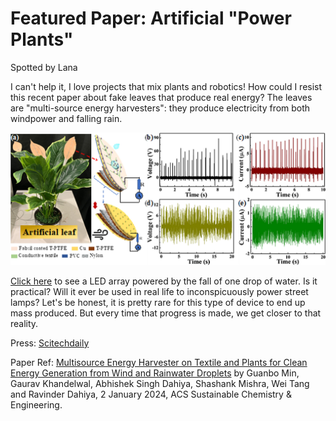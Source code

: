 # Featured Paper: Artificial "Power Plants"
Spotted by Lana

I can't help it, I love projects that mix plants and robotics! How could I resist this recent paper about fake leaves that produce real energy?
The leaves are "multi-source energy harvesters": they produce electricity from both windpower and falling rain.

![figure from the paper: a fake potted plant with added energy-producing fake leaves](images/plants2.jpeg) 

[Click here](https://pubs.acs.org/doi/suppl/10.1021/acssuschemeng.3c03620/suppl_file/sc3c03620_si_002.mp4) to see a LED array powered by the fall of one drop of water.
Is it practical? Will it ever be used in real life to inconspicuously power street lamps? Let's be honest, it is pretty rare for this type of device to end up mass produced. But every time that progress is made, we get closer to that reality.



Press: [Scitechdaily](https://scitechdaily.com/scientists-develop-literal-power-plants-that-harness-energy-from-wind-and-rain/)

Paper Ref: [Multisource Energy Harvester on Textile and Plants for Clean Energy Generation from Wind and Rainwater Droplets](https://pubs.acs.org/doi/10.1021/acssuschemeng.3c03620) by Guanbo Min, Gaurav Khandelwal, Abhishek Singh Dahiya, Shashank Mishra, Wei Tang and Ravinder Dahiya, 2 January 2024, ACS Sustainable Chemistry & Engineering.
